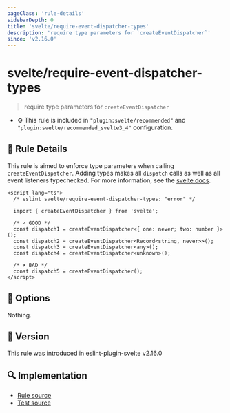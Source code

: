 ```yaml
---
pageClass: 'rule-details'
sidebarDepth: 0
title: 'svelte/require-event-dispatcher-types'
description: 'require type parameters for `createEventDispatcher`'
since: 'v2.16.0'
---
```


# svelte/require-event-dispatcher-types

> require type parameters for `createEventDispatcher`

- :gear: This rule is included in `"plugin:svelte/recommended"` and `"plugin:svelte/recommended_svelte3_4"` configuration.

## :book: Rule Details

This rule is aimed to enforce type parameters when calling `createEventDispatcher`. Adding types makes all `dispatch` calls as well as all event listeners typechecked. For more information, see the [svelte docs](https://github.com/sveltejs/language-tools/blob/master/docs/preprocessors/typescript.md#typing-component-events).

<!--eslint-skip-->

```svelte
<script lang="ts">
  /* eslint svelte/require-event-dispatcher-types: "error" */

  import { createEventDispatcher } from 'svelte';

  /* ✓ GOOD */
  const dispatch1 = createEventDispatcher<{ one: never; two: number }>();
  const dispatch2 = createEventDispatcher<Record<string, never>>();
  const dispatch3 = createEventDispatcher<any>();
  const dispatch4 = createEventDispatcher<unknown>();

  /* ✗ BAD */
  const dispatch5 = createEventDispatcher();
</script>
```

## :wrench: Options

Nothing.

## :rocket: Version

This rule was introduced in eslint-plugin-svelte v2.16.0

## :mag: Implementation

- [Rule source](https://github.com/sveltejs/eslint-plugin-svelte/blob/main/packages/eslint-plugin-svelte/src/rules/require-event-dispatcher-types.ts)
- [Test source](https://github.com/sveltejs/eslint-plugin-svelte/blob/main/packages/eslint-plugin-svelte/tests/src/rules/require-event-dispatcher-types.ts)
